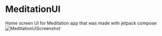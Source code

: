 # MeditationUI
Home screen UI for Meditation app that was made with jetpack compose
![MeditationUiScreenshot](https://user-images.githubusercontent.com/90614769/228854396-27be68ff-aadb-4a85-830e-b79515495009.jpg)
